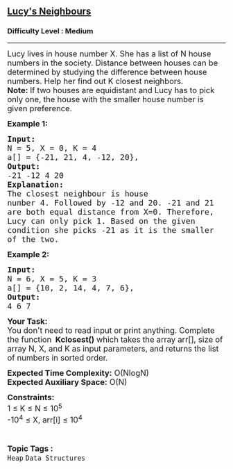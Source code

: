<h2><a href="https://practice.geeksforgeeks.org/problems/20b8ec4db3f8da0697acdd3d54d9af9f76405443/1?page=1&status[]=unsolved&category[]=Heap&sortBy=submissions">Lucy's Neighbours</a></h2><h3>Difficulty Level : Medium</h3><hr><div class="problems_problem_content__Xm_eO"><p><span style="font-size:18px">Lucy lives in house number X. She has a list of N house numbers in the society. Distance between houses can be determined by studying the difference between house numbers. Help her find out K&nbsp;closest neighbors.<br>
<strong>Note: </strong>If two houses are equidistant and Lucy has to pick only one, the house with the smaller house number is given preference.</span></p>

<p><span style="font-size:18px"><strong>Example 1:</strong></span></p>

<pre><span style="font-size:18px"><strong>Input:
</strong>N = 5, X = 0, K = 4
a[] = {-21, 21, 4, -12, 20}, </span>
<span style="font-size:18px"><strong>Output:</strong>
-21 -12 4 20</span>
<span style="font-size:18px"><strong>Explanation:</strong>
The closest neighbour is house
number 4. Followed by -12 and 20. -21 and 21 
are both equal distance from X=0. Therefore, 
Lucy can only pick 1. Based on the given 
condition she picks -21 as it is the smaller 
of the two.&nbsp;</span>
</pre>

<p><span style="font-size:18px"><strong>Example 2:</strong></span></p>

<pre><span style="font-size:18px"><strong>Input:
</strong>N = 6, X = 5, K = 3</span> 
<span style="font-size:18px">a[] = {10, 2, 14, 4, 7, 6},</span>
<span style="font-size:18px"><strong>Output:</strong>
4 6 7</span><span style="font-size:18px"> 
</span></pre>

<p><span style="font-size:18px"><strong>Your Task: </strong>&nbsp;<br>
You don't need to read input or print anything. Complete the function </span>&nbsp;<span style="font-size:18px"><strong>Kclosest()</strong> which takes the array arr[], size of array N, X, and K as input parameters, and returns the list of numbers in sorted order.</span></p>

<p><span style="font-size:18px"><strong>Expected Time Complexity:</strong> O(NlogN)<br>
<strong>Expected Auxiliary Space:</strong> O(N)</span></p>

<p><span style="font-size:18px"><strong>Constraints:</strong><br>
1 ≤ K ≤ N ≤ 10<sup>5</sup>&nbsp;<br>
-10<sup>4</sup> ≤ X, arr[i] ≤ 10<sup>4</sup></span></p>
</div><br><p><span style=font-size:18px><strong>Topic Tags : </strong><br><code>Heap</code>&nbsp;<code>Data Structures</code>&nbsp;